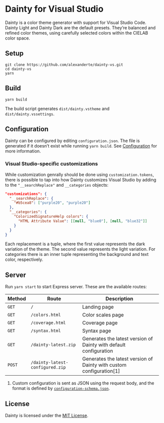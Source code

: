 # Dainty for Visual Studio

Dainty is a color theme generator with support for Visual Studio Code. Dainty Light and Dainty Dark are the default presets. They’re balanced and refined color themes, using carefully selected colors within the CIELAB color space.

## Setup

    git clone https://github.com/alexanderte/dainty-vs.git
    cd dainty-vs
    yarn

## Build

    yarn build

The build script generates `dist/dainty.vstheme` and `dist/dainty.vssettings`.

## Configuration

Dainty can be configured by editing `configuration.json`. The file is generated if it doesn’t exist while running `yarn build`. See [Configuration](https://github.com/alexanderte/dainty-shared/blob/master/configuration.md) for more information.

### Visual Studio-specific customizations

While customization genrally should be done using `customization.tokens`, there is possible to tap into how Dainty customizes Visual Studio by adding to the `"__searchReplace"` and `__categories` objects:

```json
"customizations": {
  "__searchReplace": {
    "#b5cea8": ["purple20", "purple20"]
  },
  "__categories": {
    "ColorizedSignatureHelp colors": {
      "HTML Attribute Value": [[null, "blue0"], [null, "blue32"]]
    }
  }
}
```

Each replacement is a tuple, where the first value represents the dark variation of the theme. The second value represents the light variation. For categories there is an inner tuple representing the background and text color, respectively.

## Server

Run `yarn start` to start Express server. These are the available routes:

| Method | Route                           | Description                                                         |
| ------ | ------------------------------- | ------------------------------------------------------------------- |
| `GET`  | `/`                             | Landing page                                                        |
| `GET`  | `/colors.html`                  | Color scales page                                                   |
| `GET`  | `/coverage.html`                | Coverage page                                                       |
| `GET`  | `/syntax.html`                  | Syntax page                                                         |
| `GET`  | `/dainty-latest.zip`            | Generates the latest version of Dainty with default configuration   |
| `POST` | `/dainty-latest-configured.zip` | Generates the latest version of Dainty with custom configuration[1] |

1. Custom configuration is sent as JSON using the request body, and the format is defined by [`configuration-schema.json`](https://github.com/alexanderte/dainty-vs/blob/master/configuration-schema.json).

## License

Dainty is licensed under the [MIT License](https://github.com/alexanderte/dainty-vs/blob/master/license.md).
